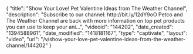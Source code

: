 {
    "title": "Show Your Love! Pet Valentine Ideas from The Weather Channel",
    "description": "Subscribe to our channel: http:\/\/bit.ly\/12dY9oO Petco and The Weather Channel are back with more information on top pet products you can use to keep your ani...",
    "videoid": "144202",
    "date_created": "1394588961",
    "date_modified": "1418181167",
    "type": "captivate",
    "layout": "video",
    "url": "\/v\/show-your-love-pet-valentine-ideas-from-the-weather-channel\/144202"
}